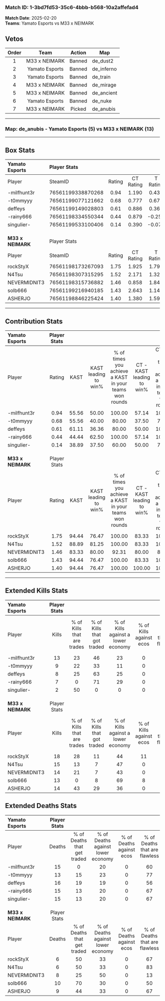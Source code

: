 ### Match ID: 1-3bd7fd53-35c6-4bbb-b568-10a2affefad4  
**Match Date**: 2025-02-20  
**Teams**: Yamato Esports vs M33 x NEIMARK  

## Vetos  

| Order | Team | Action | Map |
| :---: | :--: | :----: | --- |
| 1 | M33 x NEIMARK | Banned | de_dust2 |
| 2 | Yamato Esports | Banned | de_inferno |
| 3 | Yamato Esports | Banned | de_train |
| 4 | M33 x NEIMARK | Banned | de_mirage |
| 5 | M33 x NEIMARK | Banned | de_ancient |
| 6 | Yamato Esports | Banned | de_nuke |
| 7 | M33 x NEIMARK | Picked | de_anubis |

---  

### **Map**: de_anubis - Yamato Esports (5) vs M33 x NEIMARK (13)  
---  

## Box Stats  

| **Yamato Esports** | Player Stats      |        |           |          |       |      |       |         |        |      |     |
| :- | :- | :-: | :-: | :-: | :-: | :-: | :-: | :-: | :-: | :-: | :-: |
| Player             | SteamID           | Rating | CT Rating | T Rating | KAST  | ADR  | Kills | Assists | Deaths | K/D  | HS% |
| -milfhunt3r        | 76561199338870268 |  0.94  |   1.190   |  0.435   | 55.56 | 84.1 |  13   |    4    |   15   | 0.87 | 76  |
| -t0mmyyy           | 76561199077121662 |  0.68  |   0.777   |  0.670   | 55.56 | 52.3 |   9   |    0    |   13   | 0.69 | 55  |
| deffeys            | 76561199149028803 |  0.61  |   0.886   |  0.361   | 61.11 | 56.6 |   8   |    2    |   16   | 0.50 | 50  |
| -rainy666          | 76561198334550344 |  0.44  |   0.879   |  -0.253  | 44.44 | 49.6 |   7   |    1    |   15   | 0.47 | 57  |
| singulier-         | 76561199533100406 |  0.14  |   0.390   |  -0.076  | 38.89 | 37.9 |   2   |    3    |   15   | 0.13 |  0  |
|                    |                   |        |           |          |       |      |       |         |        |      |     |
|                    |                   |        |           |          |       |      |       |         |        |      |     |
|                    |                   |        |           |          |       |      |       |         |        |      |     |
| **M33 x NEIMARK**  | Player Stats      |        |           |          |       |      |       |         |        |      |     |
| Player             | SteamID           | Rating | CT Rating | T Rating | KAST  | ADR  | Kills | Assists | Deaths | K/D  | HS% |
| rockStyX           | 76561198173267093 |  1.75  |   1.925   |  1.793   | 94.44 | 90.2 |  18   |    4    |   6    | 3.00 | 44  |
| N4Tsu              | 76561198307315295 |  1.52  |   2.171   |  1.326   | 88.89 | 79.5 |  15   |    2    |   6    | 2.50 | 26  |
| NEVERMIDNIT3       | 76561198315736882 |  1.46  |   0.858   |  1.847   | 83.33 | 99.2 |  14   |    6    |   8    | 1.75 | 71  |
| solb666            | 76561199216940185 |  1.43  |   2.643   |  1.143   | 94.44 | 94.2 |  13   |    9    |   10   | 1.30 | 61  |
| ASHERJO            | 76561198846225424 |  1.40  |   1.380   |  1.594   | 94.44 | 70.2 |  14   |    4    |   9    | 1.56 | 71  |
---  

## Contribution Stats  

| **Yamato Esports** | Player Stats |       |                      |                                                        |                           |                                                             |                          |                                                            |
| :- | :-: | :-: | :-: | :-: | :-: | :-: | :-: | :-: |
| Player             |    Rating    | KAST  | KAST leading to win% | % of times you achieve a KAST in your teams won rounds | CT - KAST leading to win% | CT - % of times you achieve a KAST in your teams won rounds | T - KAST leading to win% | T - % of times you achieve a KAST in your teams won rounds |
| -milfhunt3r        |     0.94     | 55.56 |        50.00         |                         100.00                         |           57.14           |                           100.00                            |          33.33           |                           100.00                           |
| -t0mmyyy           |     0.68     | 55.56 |        40.00         |                         80.00                          |           37.50           |                            75.00                            |          50.00           |                           100.00                           |
| deffeys            |     0.61     | 61.11 |        36.36         |                         80.00                          |           50.00           |                           100.00                            |           0.00           |                            0.00                            |
| -rainy666          |     0.44     | 44.44 |        62.50         |                         100.00                         |           57.14           |                           100.00                            |          100.00          |                           100.00                           |
| singulier-         |     0.14     | 38.89 |        37.50         |                         60.00                          |           50.00           |                            75.00                            |           0.00           |                            0.00                            |
|                    |              |       |                      |                                                        |                           |                                                             |                          |                                                            |
|                    |              |       |                      |                                                        |                           |                                                             |                          |                                                            |
|                    |              |       |                      |                                                        |                           |                                                             |                          |                                                            |
| **M33 x NEIMARK**  | Player Stats |       |                      |                                                        |                           |                                                             |                          |                                                            |
| Player             |    Rating    | KAST  | KAST leading to win% | % of times you achieve a KAST in your teams won rounds | CT - KAST leading to win% | CT - % of times you achieve a KAST in your teams won rounds | T - KAST leading to win% | T - % of times you achieve a KAST in your teams won rounds |
| rockStyX           |     1.75     | 94.44 |        76.47         |                         100.00                         |           83.33           |                           100.00                            |          72.73           |                           100.00                           |
| N4Tsu              |     1.52     | 88.89 |        81.25         |                         100.00                         |           83.33           |                           100.00                            |          80.00           |                           100.00                           |
| NEVERMIDNIT3       |     1.46     | 83.33 |        80.00         |                         92.31                          |           80.00           |                            80.00                            |          80.00           |                           100.00                           |
| solb666            |     1.43     | 94.44 |        76.47         |                         100.00                         |           83.33           |                           100.00                            |          72.73           |                           100.00                           |
| ASHERJO            |     1.40     | 94.44 |        76.47         |                         100.00                         |          100.00           |                           100.00                            |          66.67           |                           100.00                           |
---  

## Extended Kills Stats  

| **Yamato Esports** | Player Stats |                            |                            |                                    |                         |                              |                                 |                                       |                    |           |
| :- | :-: | :-: | :-: | :-: | :-: | :-: | :-: | :-: | :-: | :-: |
| Player             |    Kills     | % of Kills that are trades | % of Kills that got traded | % of Kills against a lower economy | % of Kills against ecos | % of Kills that are flawless | % of Kills that are close duels | % of Kills that are assisted by flash | Pistol Round Kills | AWP Kills |
| -milfhunt3r        |      13      |             23             |             46             |                 23                 |            0            |              54              |                8                |                   0                   |         3          |     0     |
| -t0mmyyy           |      9       |             22             |             33             |                 11                 |            0            |              56              |               11                |                   0                   |         1          |     0     |
| deffeys            |      8       |             25             |             63             |                 25                 |            0            |              63              |                0                |                   0                   |         0          |     2     |
| -rainy666          |      7       |             0              |             71             |                 29                 |            0            |              43              |                0                |                  14                   |         1          |     0     |
| singulier-         |      2       |             50             |             0              |                 0                  |            0            |              50              |               50                |                   0                   |         0          |     0     |
|                    |              |                            |                            |                                    |                         |                              |                                 |                                       |                    |           |
|                    |              |                            |                            |                                    |                         |                              |                                 |                                       |                    |           |
|                    |              |                            |                            |                                    |                         |                              |                                 |                                       |                    |           |
| **M33 x NEIMARK**  | Player Stats |                            |                            |                                    |                         |                              |                                 |                                       |                    |           |
| Player             |    Kills     | % of Kills that are trades | % of Kills that got traded | % of Kills against a lower economy | % of Kills against ecos | % of Kills that are flawless | % of Kills that are close duels | % of Kills that are assisted by flash | Pistol Round Kills | AWP Kills |
| rockStyX           |      18      |             28             |             11             |                 44                 |           11            |              56              |               17                |                   0                   |         1          |     0     |
| N4Tsu              |      15      |             13             |             7              |                 47                 |            0            |              53              |                0                |                   0                   |         1          |     6     |
| NEVERMIDNIT3       |      14      |             21             |             7              |                 43                 |            0            |              71              |                7                |                   0                   |         3          |     0     |
| solb666            |      13      |             0              |             8              |                 69                 |            8            |              62              |                0                |                   8                   |         3          |     0     |
| ASHERJO            |      14      |             43             |             29             |                 36                 |            0            |              86              |                0                |                   0                   |         1          |     0     |
## Extended Deaths Stats  

| **Yamato Esports** | Player Stats |                             |                                   |                          |                               |                            |                           |               |
| :- | :-: | :-: | :-: | :-: | :-: | :-: | :-: | :-: |
| Player             |    Deaths    | % of Deaths that get traded | % of Deaths against lower economy | % of Deaths against ecos | % of Deaths that are flawless | % of Deaths that are close | % of Deaths while blinded | Deaths to AWP |
| -milfhunt3r        |      15      |              0              |                20                 |            0             |              60               |             7              |             0             |       2       |
| -t0mmyyy           |      13      |             15              |                23                 |            0             |              77               |             0              |             8             |       1       |
| deffeys            |      16      |             19              |                19                 |            0             |              56               |             6              |             0             |       1       |
| -rainy666          |      15      |             13              |                20                 |            0             |              67               |             0              |             0             |       0       |
| singulier-         |      15      |             13              |                20                 |            0             |              67               |             13             |             0             |       2       |
|                    |              |                             |                                   |                          |                               |                            |                           |               |
|                    |              |                             |                                   |                          |                               |                            |                           |               |
|                    |              |                             |                                   |                          |                               |                            |                           |               |
| **M33 x NEIMARK**  | Player Stats |                             |                                   |                          |                               |                            |                           |               |
| Player             |    Deaths    | % of Deaths that get traded | % of Deaths against lower economy | % of Deaths against ecos | % of Deaths that are flawless | % of Deaths that are close | % of Deaths while blinded | Deaths to AWP |
| rockStyX           |      6       |             50              |                33                 |            0             |              67               |             0              |             0             |       1       |
| N4Tsu              |      6       |             50              |                33                 |            0             |              83               |             0              |             0             |       0       |
| NEVERMIDNIT3       |      8       |             25              |                50                 |            0             |              13               |             38             |             0             |       0       |
| solb666            |      10      |             70              |                30                 |            0             |              50               |             0              |             0             |       0       |
| ASHERJO            |      9       |             44              |                33                 |            0             |              67               |             0              |            11             |       1       |
